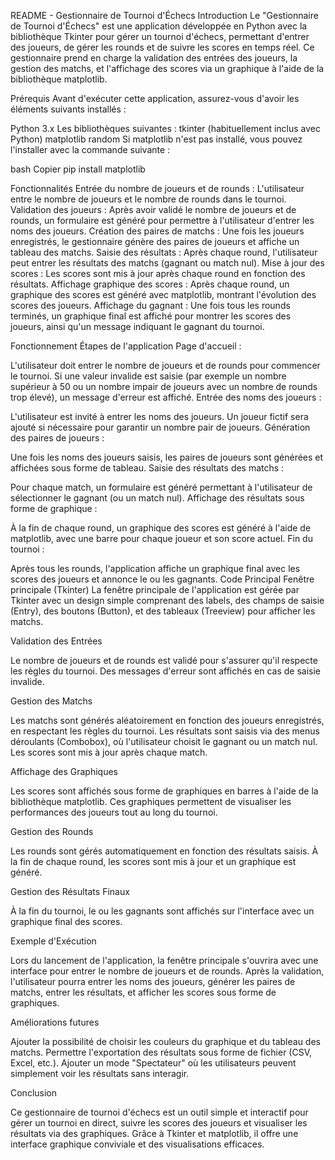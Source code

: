 README - Gestionnaire de Tournoi d'Échecs
Introduction
Le "Gestionnaire de Tournoi d'Échecs" est une application développée en Python avec la bibliothèque Tkinter pour gérer un tournoi d'échecs, permettant d'entrer des joueurs, de gérer les rounds et de suivre les scores en temps réel. Ce gestionnaire prend en charge la validation des entrées des joueurs, la gestion des matchs, et l'affichage des scores via un graphique à l'aide de la bibliothèque matplotlib.

Prérequis
Avant d'exécuter cette application, assurez-vous d'avoir les éléments suivants installés :

Python 3.x
Les bibliothèques suivantes :
tkinter (habituellement inclus avec Python)
matplotlib
random
Si matplotlib n'est pas installé, vous pouvez l'installer avec la commande suivante :

bash
Copier
pip install matplotlib

Fonctionnalités
Entrée du nombre de joueurs et de rounds : L'utilisateur entre le nombre de joueurs et le nombre de rounds dans le tournoi.
Validation des joueurs : Après avoir validé le nombre de joueurs et de rounds, un formulaire est généré pour permettre à l'utilisateur d'entrer les noms des joueurs.
Création des paires de matchs : Une fois les joueurs enregistrés, le gestionnaire génère des paires de joueurs et affiche un tableau des matchs.
Saisie des résultats : Après chaque round, l'utilisateur peut entrer les résultats des matchs (gagnant ou match nul).
Mise à jour des scores : Les scores sont mis à jour après chaque round en fonction des résultats.
Affichage graphique des scores : Après chaque round, un graphique des scores est généré avec matplotlib, montrant l'évolution des scores des joueurs.
Affichage du gagnant : Une fois tous les rounds terminés, un graphique final est affiché pour montrer les scores des joueurs, ainsi qu'un message indiquant le gagnant du tournoi.

Fonctionnement
Étapes de l'application
Page d'accueil :

L'utilisateur doit entrer le nombre de joueurs et de rounds pour commencer le tournoi.
Si une valeur invalide est saisie (par exemple un nombre supérieur à 50 ou un nombre impair de joueurs avec un nombre de rounds trop élevé), un message d'erreur est affiché.
Entrée des noms des joueurs :

L'utilisateur est invité à entrer les noms des joueurs. Un joueur fictif sera ajouté si nécessaire pour garantir un nombre pair de joueurs.
Génération des paires de joueurs :

Une fois les noms des joueurs saisis, les paires de joueurs sont générées et affichées sous forme de tableau.
Saisie des résultats des matchs :

Pour chaque match, un formulaire est généré permettant à l'utilisateur de sélectionner le gagnant (ou un match nul).
Affichage des résultats sous forme de graphique :

À la fin de chaque round, un graphique des scores est généré à l'aide de matplotlib, avec une barre pour chaque joueur et son score actuel.
Fin du tournoi :

Après tous les rounds, l'application affiche un graphique final avec les scores des joueurs et annonce le ou les gagnants.
Code Principal
Fenêtre principale (Tkinter)
La fenêtre principale de l'application est gérée par Tkinter avec un design simple comprenant des labels, des champs de saisie (Entry), des boutons (Button), et des tableaux (Treeview) pour afficher les matchs.

Validation des Entrées

Le nombre de joueurs et de rounds est validé pour s'assurer qu'il respecte les règles du tournoi.
Des messages d'erreur sont affichés en cas de saisie invalide.

Gestion des Matchs

Les matchs sont générés aléatoirement en fonction des joueurs enregistrés, en respectant les règles du tournoi.
Les résultats sont saisis via des menus déroulants (Combobox), où l'utilisateur choisit le gagnant ou un match nul.
Les scores sont mis à jour après chaque match.

Affichage des Graphiques

Les scores sont affichés sous forme de graphiques en barres à l'aide de la bibliothèque matplotlib. Ces graphiques permettent de visualiser les performances des joueurs tout au long du tournoi.

Gestion des Rounds

Les rounds sont gérés automatiquement en fonction des résultats saisis. À la fin de chaque round, les scores sont mis à jour et un graphique est généré.

Gestion des Résultats Finaux

À la fin du tournoi, le ou les gagnants sont affichés sur l'interface avec un graphique final des scores.

Exemple d'Exécution

Lors du lancement de l'application, la fenêtre principale s'ouvrira avec une interface pour entrer le nombre de joueurs et de rounds. Après la validation, l'utilisateur pourra entrer les noms des joueurs, générer les paires de matchs, entrer les résultats, et afficher les scores sous forme de graphiques.

Améliorations futures

Ajouter la possibilité de choisir les couleurs du graphique et du tableau des matchs.
Permettre l'exportation des résultats sous forme de fichier (CSV, Excel, etc.).
Ajouter un mode "Spectateur" où les utilisateurs peuvent simplement voir les résultats sans interagir.

Conclusion

Ce gestionnaire de tournoi d'échecs est un outil simple et interactif pour gérer un tournoi en direct, suivre les scores des joueurs et visualiser les résultats via des graphiques. Grâce à Tkinter et matplotlib, il offre une interface graphique conviviale et des visualisations efficaces.
